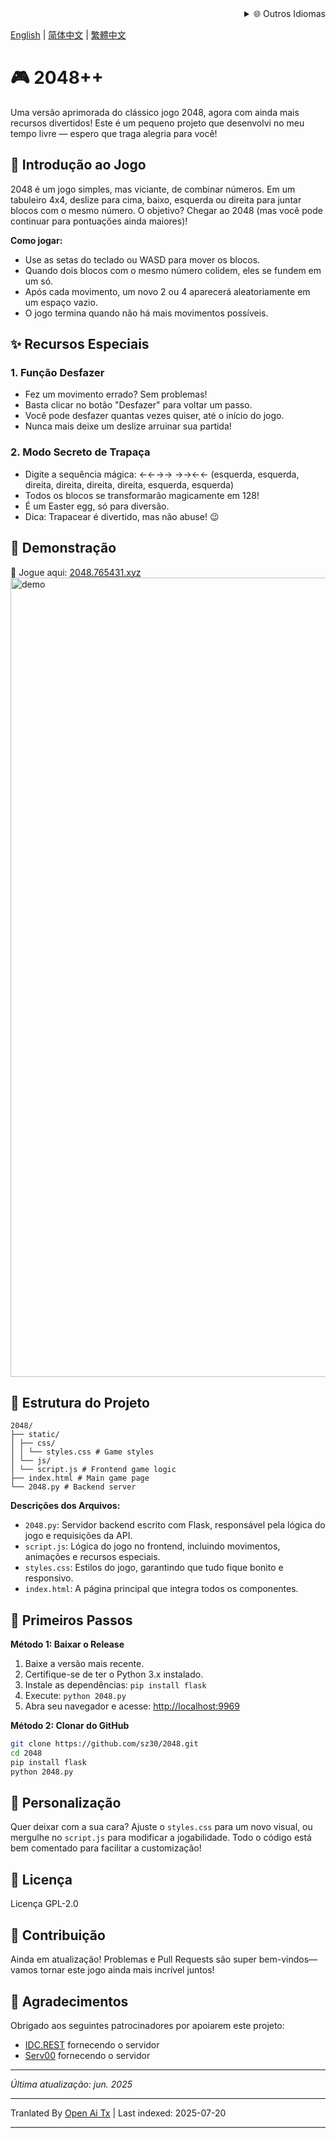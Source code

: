 <div align="right">
  <details>
    <summary >🌐 Outros Idiomas</summary>
    <div>
      <div align="center">
        <a href="https://openaitx.github.io/view.html?user=sz30&project=2048-magic&lang=ja">日本語</a>
        | <a href="https://openaitx.github.io/view.html?user=sz30&project=2048-magic&lang=ko">한국어</a>
        | <a href="https://openaitx.github.io/view.html?user=sz30&project=2048-magic&lang=hi">हिन्दी</a>
        | <a href="https://openaitx.github.io/view.html?user=sz30&project=2048-magic&lang=th">ไทย</a>
        | <a href="https://openaitx.github.io/view.html?user=sz30&project=2048-magic&lang=fr">Français</a>
        | <a href="https://openaitx.github.io/view.html?user=sz30&project=2048-magic&lang=de">Deutsch</a>
        | <a href="https://openaitx.github.io/view.html?user=sz30&project=2048-magic&lang=es">Español</a>
        | <a href="https://openaitx.github.io/view.html?user=sz30&project=2048-magic&lang=it">Itapano</a>
        | <a href="https://openaitx.github.io/view.html?user=sz30&project=2048-magic&lang=ru">Русский</a>
        | <a href="https://openaitx.github.io/view.html?user=sz30&project=2048-magic&lang=pt">Português</a>
        | <a href="https://openaitx.github.io/view.html?user=sz30&project=2048-magic&lang=nl">Nederlands</a>
        | <a href="https://openaitx.github.io/view.html?user=sz30&project=2048-magic&lang=pl">Polski</a>
        | <a href="https://openaitx.github.io/view.html?user=sz30&project=2048-magic&lang=ar">العربية</a>
        | <a href="https://openaitx.github.io/view.html?user=sz30&project=2048-magic&lang=fa">فارسی</a>
        | <a href="https://openaitx.github.io/view.html?user=sz30&project=2048-magic&lang=tr">Türkçe</a>
        | <a href="https://openaitx.github.io/view.html?user=sz30&project=2048-magic&lang=vi">Tiếng Việt</a>
        | <a href="https://openaitx.github.io/view.html?user=sz30&project=2048-magic&lang=id">Bahasa Indonesia</a>
      </div>
    </div>
  </details>
</div>


[English](https://raw.githubusercontent.com/sz30/2048-magic/main/README.md) | [简体中文](https://raw.githubusercontent.com/sz30/2048-magic/main/README.zh-CN.md) | [繁體中文](https://raw.githubusercontent.com/sz30/2048-magic/main/README.zh-TW.md)

# 🎮 2048++

Uma versão aprimorada do clássico jogo 2048, agora com ainda mais recursos divertidos! Este é um pequeno projeto que desenvolvi no meu tempo livre — espero que traga alegria para você!

## 🎯 Introdução ao Jogo

2048 é um jogo simples, mas viciante, de combinar números. Em um tabuleiro 4x4, deslize para cima, baixo, esquerda ou direita para juntar blocos com o mesmo número. O objetivo? Chegar ao 2048 (mas você pode continuar para pontuações ainda maiores)!

**Como jogar:**
- Use as setas do teclado ou WASD para mover os blocos.
- Quando dois blocos com o mesmo número colidem, eles se fundem em um só.
- Após cada movimento, um novo 2 ou 4 aparecerá aleatoriamente em um espaço vazio.
- O jogo termina quando não há mais movimentos possíveis.

## ✨ Recursos Especiais

### 1. Função Desfazer
- Fez um movimento errado? Sem problemas!
- Basta clicar no botão "Desfazer" para voltar um passo.
- Você pode desfazer quantas vezes quiser, até o início do jogo.
- Nunca mais deixe um deslize arruinar sua partida!

### 2. Modo Secreto de Trapaça
- Digite a sequência mágica: ←←→→ →→←← (esquerda, esquerda, direita, direita, direita, direita, esquerda, esquerda)
- Todos os blocos se transformarão magicamente em 128!
- É um Easter egg, só para diversão.
- Dica: Trapacear é divertido, mas não abuse! 😉

## 🎯 Demonstração

🎯 Jogue aqui: [2048.765431.xyz](https://2048.765431.xyz/)
<img width="1279" alt="demo" src="https://github.com/user-attachments/assets/0df2c956-b6d9-4371-a916-f6ac3ae642be" />



## 📁 Estrutura do Projeto
```
2048/
├── static/
│ ├── css/
│ │ └── styles.css # Game styles
│ └── js/
│ └── script.js # Frontend game logic
├── index.html # Main game page
└── 2048.py # Backend server
```
**Descrições dos Arquivos:**
- `2048.py`: Servidor backend escrito com Flask, responsável pela lógica do jogo e requisições da API.
- `script.js`: Lógica do jogo no frontend, incluindo movimentos, animações e recursos especiais.
- `styles.css`: Estilos do jogo, garantindo que tudo fique bonito e responsivo.
- `index.html`: A página principal que integra todos os componentes.

## 🚀 Primeiros Passos

**Método 1: Baixar o Release**
1. Baixe a versão mais recente.
2. Certifique-se de ter o Python 3.x instalado.
3. Instale as dependências: `pip install flask`
4. Execute: `python 2048.py`
5. Abra seu navegador e acesse: [http://localhost:9969](http://localhost:9969)

**Método 2: Clonar do GitHub**
```bash
git clone https://github.com/sz30/2048.git
cd 2048
pip install flask
python 2048.py
```
## 🎨 Personalização

Quer deixar com a sua cara? Ajuste o `styles.css` para um novo visual, ou mergulhe no `script.js` para modificar a jogabilidade. Todo o código está bem comentado para facilitar a customização!

## 📝 Licença

Licença GPL-2.0

## 🤝 Contribuição

Ainda em atualização! Problemas e Pull Requests são super bem-vindos—vamos tornar este jogo ainda mais incrível juntos!


## 🙏 Agradecimentos

Obrigado aos seguintes patrocinadores por apoiarem este projeto:
- [IDC.REST](https://idc.rest/) fornecendo o servidor
- [Serv00](https://www.serv00.com/) fornecendo o servidor

---
_Última atualização: jun. 2025_



---

Tranlated By [Open Ai Tx](https://github.com/OpenAiTx/OpenAiTx) | Last indexed: 2025-07-20

---